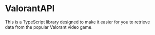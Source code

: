 # ValorantAPI
This is a TypeScript library designed to make it easier for you to retrieve data from the popular Valorant video game.
